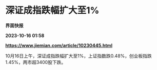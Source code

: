# 深证成指跌幅扩大至1%
**界面快报**

**2023-10-16 01:58**

**https://www.jiemian.com/article/10230445.html**

10月16日上午，深证成指跌幅扩大至1%，上证指数跌0.48%，创业板指跌1.45%，两市超3400股下跌。